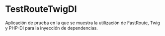# TestRouteTwigDI

Aplicación de prueba en la que se muestra la utilización de FastRoute, Twig y PHP-DI para la inyección de dependencias.
